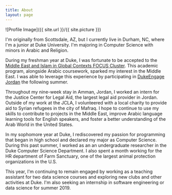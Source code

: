 ```yaml
---
title: About
layout: page
---
```

![Profile Image]({{ site.url }}/{{ site.picture }})

<p> I'm originally from Scottsdale, AZ, but I currently live in Durham, NC, where I'm a junior at Duke University. I'm majoring in Computer Science with minors in Arabic and Religion.

<p> During my freshman year at Duke, I was fortunate to be accepted to the <a href = "https://focus.duke.edu/clusters-courses/middle-east-islam-global-contexts"> Middle East and Islam in Global Contexts FOCUS Cluster</a>. This academic program, alongside Arabic coursework, sparked my interest in the Middle East. I was able to leverage this experience by participating in <a href = "https://dukeengage.duke.edu/program/jordan/"> DukeEngage Jordan</a> the following summer.

<p> Throughout my nine-week stay in Amman, Jordan, I worked an intern for the Justice Center for Legal Aid, the largest legal aid provider in Jordan. Outside of my work at the JCLA, I volunteered with a local charity to provide aid to Syrian refugees in the city of Mafraq. I hope to continue to use my skills to contribute to projects in the Middle East, improve Arabic language learning tools for English speakers, and foster a better understanding of the Arab World in the United States.</p>

<p> In my sophomore year at Duke, I rediscovered my passion for programming that began in high school and declared my major as Computer Science. During this past summer, I worked as an an undergraduate researcher in the Duke Computer Science Department. I also spent a month working for the HR department of Farm Sanctuary, one of the largest animal protection organizations in the U.S.

<p> This year, I'm continuing to remain engaged by working as a teaching assistant for two data science courses and exploring new clubs and other activities at Duke. I'm also seeking an internship in software engineering or data science for summer 2019.